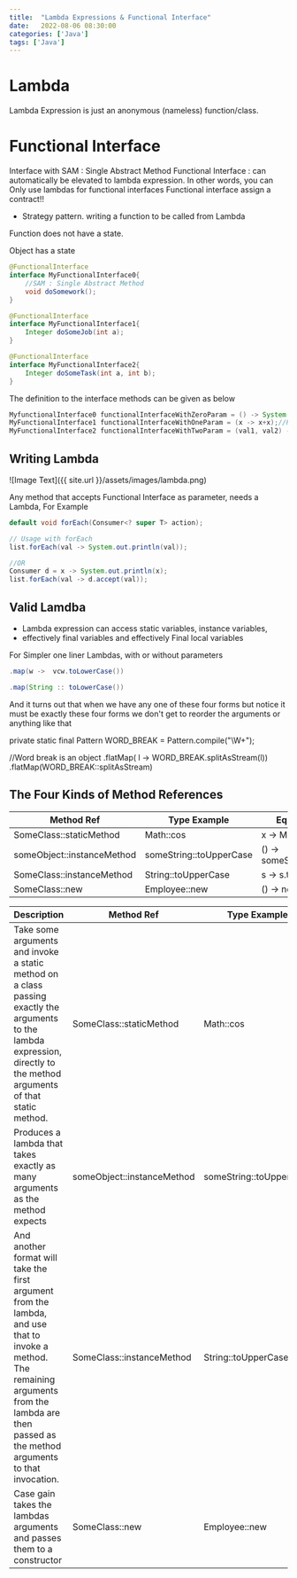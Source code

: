 ```yaml
---
title:  "Lambda Expressions & Functional Interface"
date:   2022-08-06 08:30:00
categories: ['Java']
tags: ['Java']
---
```


# Lambda 
Lambda Expression is just an anonymous (nameless) function/class.

# Functional Interface

Interface with SAM : Single Abstract Method
Functional Interface : can automatically be elevated to lambda expression. In other words, you can Only use lambdas for functional interfaces
Functional interface assign a contract!!

* Strategy pattern. writing a function to be called from Lambda

Function does not have a state.

Object has a state

```java
@FunctionalInterface
interface MyFunctionalInterface0{
    //SAM : Single Abstract Method
    void doSomework();
}

@FunctionalInterface
interface MyFunctionalInterface1{
    Integer doSomeJob(int a);
}

@FunctionalInterface
interface MyFunctionalInterface2{
    Integer doSomeTask(int a, int b);
}
```

The definition to the interface methods can be given as below
```java
MyfunctionalInterface0 functionalInterfaceWithZeroParam = () -> System.out.println("Some String");//Providing the definition to the abstract method
MyFunctionalInterface1 functionalInterfaceWithOneParam = (x -> x+x);//Providing the definition to the abstract method
MyFunctionalInterface2 functionalInterfaceWithTwoParam = (val1, val2) -> val1 * val2;//Valid Lambda as 2 arguments are expected
```

## Writing Lambda

![Image Text]({{ site.url }}/assets/images/lambda.png)




Any method that accepts Functional Interface as parameter, needs a Lambda, For Example
```java
default void forEach(Consumer<? super T> action);

// Usage with forEach        
list.forEach(val -> System.out.println(val));

//OR
Consumer d = x -> System.out.println(x);
list.forEach(val -> d.accept(val));
```
## Valid Lamdba

* Lambda expression can access static variables, instance variables,
* effectively final variables and effectively Final local variables

For Simpler one liner Lambdas, with or without parameters


```java
.map(w ->  vcw.toLowerCase())

.map(String :: toLowerCase())
```

And it turns out that when we have any one of these four forms but notice it must be exactly these four forms we don't
get to reorder the arguments or anything like that

private static final Pattern WORD_BREAK = Pattern.compile("\\W+");

//Word break is an object .flatMap( l -> WORD_BREAK.splitAsStream(l))
.flatMap(WORD_BREAK::splitAsStream)


## The Four Kinds of Method References

| **Method Ref**             | **Type Example**        | **Equivalent Lambda**          |
|----------------------------|-------------------------|--------------------------------|
| SomeClass::staticMethod    | Math::cos               | x -> Math.cos(x)               |
| someObject::instanceMethod | someString::toUpperCase | () -> someString.toUpperCase() |
| SomeClass::instanceMethod  | String::toUpperCase     | s -> s.toUpperCase()           |
| SomeClass::new             | Employee::new           | () -> new Employee()           |



| ****Description****                                                                                                                                                                                   | ****Method Ref****         | ****Type Example****    | ****Equivalent Lambda****      |
|-------------------------------------------------------------------------------------------------------------------------------------------------------------------------------------------------------|----------------------------|-------------------------|--------------------------------|
| Take some arguments and invoke a static method on a class passing exactly the arguments to the lambda expression, directly to the method arguments of that static method.                             | SomeClass::staticMethod    | Math::cos               | x -> Math.cos(x)               |
| Produces a lambda that takes exactly as many arguments as the method expects                                                                                             | someObject::instanceMethod | someString::toUpperCase | () -> someString.toUpperCase() |
| And another format will take the first argument from the lambda, and use that to invoke a method. The remaining arguments from the lambda are then passed as the method arguments to that invocation. | SomeClass::instanceMethod  | String::toUpperCase     | s -> s.toUpperCase()           |
| Case gain takes the lambdas arguments and passes them to a constructor                                                                                                                                | SomeClass::new             | Employee::new           | () -> new Employee()           |

